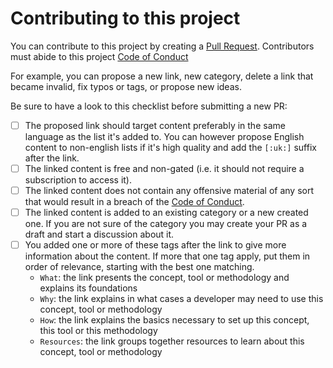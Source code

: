# Contributing to this project

You can contribute to this project by creating a [Pull Request](https://github.com/Ldoppea/first-steps-dev/pulls). Contributors must abide to this project [Code of Conduct](CODE_OF_CONDUCT.md)

For example, you can propose a new link, new category, delete a link that became invalid, fix typos or tags, or propose new ideas.

Be sure to have a look to this checklist before submitting a new PR:

- [ ] The proposed link should target content preferably in the same language as the list it's added to. You can however propose English content to non-english lists if it's high quality and add the `[:uk:]` suffix after the link.
- [ ] The linked content is free and non-gated (i.e. it should not require a subscription to access it).
- [ ] The linked content does not contain any offensive material of any sort that would result in a breach of the [Code of Conduct](CODE_OF_CONDUCT.md).
- [ ] The linked content is added to an existing category or a new created one. If you are not sure of the category you may create your PR as a draft and start a discussion about it.
- [ ] You added one or more of these tags after the link to give more information about the content. If more that one tag apply, put them in order of relevance, starting with the best one matching.
   * `What`: the link presents the concept, tool or methodology and explains its foundations
   * `Why`: the link explains in what cases a developer may need to use this concept, tool or methodology
   * `How`: the link explains the basics necessary to set up this concept, this tool or this methodology
   * `Resources`: the link groups together resources to learn about this concept, tool or methodology